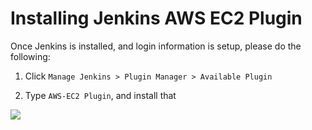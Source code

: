 # Installing Jenkins AWS EC2 Plugin

Once Jenkins is installed, and login information is setup, please do the following:

1. Click `Manage Jenkins > Plugin Manager > Available Plugin`

2. Type `AWS-EC2 Plugin`, and install that

<img src="https://user-images.githubusercontent.com/6856382/230736818-b55106ca-924c-45d2-9659-388c314baec4.png"/>